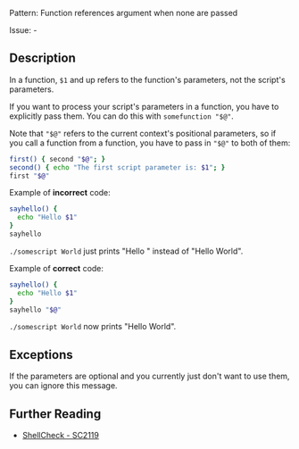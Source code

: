 Pattern: Function references argument when none are passed

Issue: -

## Description

In a function, `$1` and up refers to the function's parameters, not the script's parameters.

If you want to process your script's parameters in a function, you have to explicitly pass them. You can do this with `somefunction "$@"`.

Note that `"$@"` refers to the current context's positional parameters, so if you call a function from a function, you have to pass in `"$@"` to both of them:

```sh
first() { second "$@"; }
second() { echo "The first script parameter is: $1"; }
first "$@"
```

Example of **incorrect** code:

```sh
sayhello() {
  echo "Hello $1"
}
sayhello
```

`./somescript World` just prints "Hello " instead of "Hello World".

Example of **correct** code:

```sh
sayhello() {
  echo "Hello $1"
}
sayhello "$@"
```

`./somescript World` now prints "Hello World".

## Exceptions

If the parameters are optional and you currently just don't want to use them, you can ignore this message.

## Further Reading

* [ShellCheck - SC2119](https://github.com/koalaman/shellcheck/wiki/SC2119)
